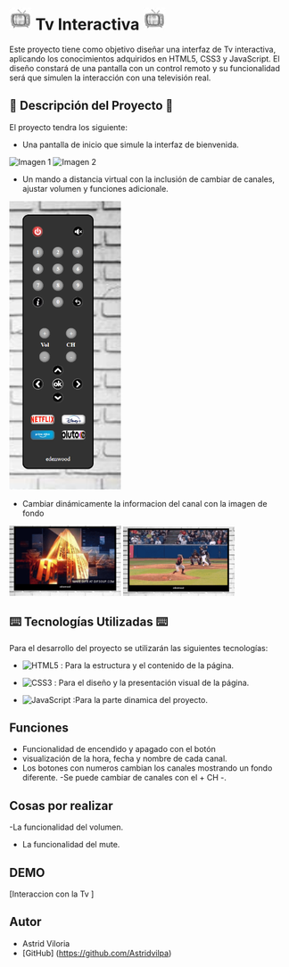 # <img src="./img/logo.jpg" alt="logo" width="40">  Tv Interactiva <img src="./img/logo.jpg" alt="logo" width="40">


<img align="right" scr="./img/fotoTv.jpg" width ="250"/>
Este proyecto tiene como objetivo diseñar una interfaz de Tv interactiva, aplicando los conocimientos adquiridos en HTML5, CSS3 y JavaScript. El diseño constará de una pantalla con un control remoto y su funcionalidad será que simulen la interacción con una televisión real.

## 📑 Descripción del Proyecto 📑

El proyecto tendra los siguiente: 

- Una pantalla de inicio que simule la interfaz de bienvenida.

![Imagen 1](panBlack.jpg) ![Imagen 2](panOn.jpg.jpg)


- Un mando a distancia virtual con la inclusión de cambiar de canales, ajustar volumen y funciones adicionale.
<img src="./img/control.jpg" alt="control" width="200">

- Cambiar dinámicamente la informacion del canal con la imagen de fondo 

<img src="./img/canal1.jpg" alt="canal1" width="200">
<img src="./img/depor.jpg" alt="depor" width="200">


## ⌨️ Tecnologías Utilizadas ⌨️

Para el desarrollo del proyecto se utilizarán las siguientes tecnologías:
- ![HTML5](https://img.shields.io/badge/html5-%23E34F26.svg?style=for-the-badge&logo=html5&logoColor=white) : Para la estructura y el contenido de la página.

- ![CSS3](https://img.shields.io/badge/css3-%231572B6.svg?style=for-the-badge&logo=css3&logoColor=white) : Para el diseño y la presentación visual de la página.
- ![JavaScript](https://img.shields.io/badge/-JavaScript-black?style=flat&logo=javascript) :Para la parte dinamica del proyecto.


## Funciones

- Funcionalidad de encendido y apagado con el botón <img scr="./img/on3.jpg" width ="60"/>
- visualización de la hora, fecha y nombre de cada canal.
- Los botones con numeros cambian los canales mostrando un fondo diferente.
-Se puede cambiar de canales con el + CH -.

## Cosas por realizar

-La funcionalidad del volumen.
- La funcionalidad del mute.

## DEMO

[Interaccion con la Tv ]

## Autor

* Astrid Viloria 
* [GitHub] (https://github.com/Astridvilpa)